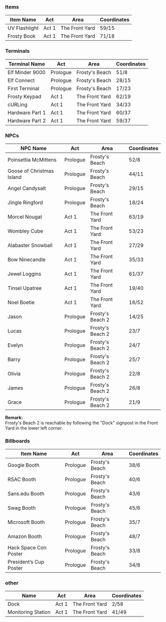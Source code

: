 
### Items
|Item Name|Act|Area|Coordinates|
|---------|------|----|-----------|
| UV Flashlight|Act 1|The Front Yard|59/15|
| Frosty Book|Act 1|The Front Yard|71/18|

### Terminals
|Terminal Name|Act|Area|Coordinates|
|-------------|------|----|-----------|
| Elf Minder 9000|Prologue|Frosty's Beach|51/8|
| Elf Connect|Prologue|Frosty's Beach|28/15|
| First Terminal|Prologue|Frosty's Beach|17/23|
| Frosty Keypad|Act 1|The Front Yard|62/19|
| cURLing|Act 1|The Front Yard|34/33|
| Hardware Part 1|Act 1|The Front Yard|60/37|
| Hardware Part 2|Act 1|The Front Yard|59/37|

### NPCs
|NPC Name|Act|Area|Coordinates|
|--------|------|----|-----------|
|Poinsettia McMittens|Prologue|Frosty's Beach|52/8|
|Goose of Christmas Island|Prologue|Frosty's Beach|44/11|
|Angel Candysalt|Prologue|Frosty's Beach|29/15|
|Jingle Ringford|Prologue|Frosty's Beach|18/24|
|Morcel Nougat|Act 1|The Front Yard|63/19|
|Wombley Cube|Act 1|The Front Yard|53/23|
|Alabaster Snowball|Act 1|The Front Yard|27/29|
|Bow Ninecandle|Act 1|The Front Yard|35/33|
|Jewel Loggins|Act 1|The Front Yard|61/37|
|Tinsel Upatree|Act 1|The Front Yard|19/40|
|Noel Boetie|Act 1|The Front Yard|16/52|
|Jason|Prologue|Frosty's Beach 2|14/25|
|Lucas|Prologue|Frosty's Beach 2|23/7|
|Evelyn|Prologue|Frosty's Beach 2|24/7|
|Barry|Prologue|Frosty's Beach 2|25/7|
|Olivia|Prologue|Frosty's Beach 2|22/8|
|James|Prologue|Frosty's Beach 2|26/8|
|Grace|Prologue|Frosty's Beach 2|21/9|

**Remark:**   
Frosty's Beach 2 is reachable by following the "Dock" signpost in the Front Yard in the lower left corner.


### Billboards
|Item Name|Act|Area|Coordinates|
|---------|------|----|-----------|
|Google Booth|Prologue|Frosty's Beach|38/6|
|RSAC Booth|Prologue|Frosty's Beach|40/6|
|Sans.edu Booth|Prologue|Frosty's Beach|43/6|
|Swag Booth|Prologue|Frosty's Beach|45/6|
|Microsoft Booth|Prologue|Frosty's Beach|35/7|
|Amazon Booth|Prologue|Frosty's Beach|48/7|
|Hack Space Con Poster|Prologue|Frosty's Beach|33/8|
|President’s Cup Poster|Prologue|Frosty's Beach|34/8|

### other
|Name|Act|Area|Coordinates|
|---------|------|----|-----------|
|Dock|Act 1|The Front Yard|2/58|
|Monitoring Station|Act 1|The Front Yard|41/49|

<!--stackedit_data:
eyJoaXN0b3J5IjpbMTAxNzA4MDg2LDY0MDAwNDMyMywtODA5OD
EwNzQ3LC0yMDk4MTEyMTg1XX0=
-->